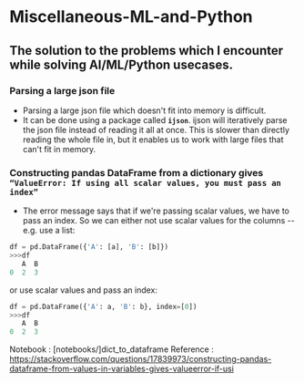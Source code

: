 # Miscellaneous-ML-and-Python

## The solution to the problems which I encounter while solving AI/ML/Python usecases.

### Parsing a large json file
- Parsing a large json file which doesn't fit into memory is difficult.
- It can be done using a package called **`ijson`**. ijson will iteratively parse the json file instead of reading it all at once. This is slower than directly reading the whole file in, but it enables us to work with large files that can't fit in memory.

### Constructing pandas DataFrame from a dictionary gives `“ValueError: If using all scalar values, you must pass an index”`
- The error message says that if we're passing scalar values, we have to pass an index. So we can either not use scalar values for the columns -- e.g. use a list:

```python
df = pd.DataFrame({'A': [a], 'B': [b]})
>>>df
   A  B
0  2  3
```
or use scalar values and pass an index:

```python
df = pd.DataFrame({'A': a, 'B': b}, index=[0])
>>>df
   A  B
0  2  3
```

Notebook : [notebooks/]dict_to_dataframe
Reference : https://stackoverflow.com/questions/17839973/constructing-pandas-dataframe-from-values-in-variables-gives-valueerror-if-usi